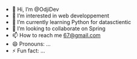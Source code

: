 - 👋 Hi, I’m @OdjiDev
- 👀 I’m interested in  web developpement
- 🌱 I’m currently learning Python for datasctientic 
- 💞️ I’m looking to collaborate on Spring 
- 📫 How to reach me 67@gmail.com
- 😄 Pronouns: ...
- ⚡ Fun fact: ...

<!---
OdjiDev/OdjiDev is a ✨ special ✨ repository because its `README.md` (this file) appears on your GitHub profile.
You can click the Preview link to take a look at your changes.
--->

